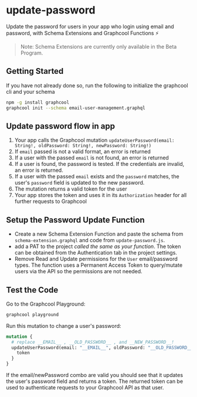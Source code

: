 # update-password

Update the password for users in your app who login using email and password, with Schema Extensions and Graphcool Functions ⚡️

> Note: Schema Extensions are currently only available in the Beta Program.

## Getting Started

If you have not already done so, run the following to initialize the graphcool cli and your schema

```sh
npm -g install graphcool
graphcool init --schema email-user-management.graphql
```

## Update password flow in app

1. Your app calls the Graphcool mutation `updateUserPassword(email: String!, oldPassword: String!, newPassword: String!)`
2. If `email` passed is not a valid format, an error is returned
3. If a user with the passed `email` is not found, an error is returned
4. If a user is found, the password is tested. If the credentials are invalid, an error is returned.
5. If a user with the passed `email` exists and the `password` matches, the user's `password` field is updated to the new password.
6. The mutation returns a valid token for the user
7. Your app stores the token and uses it in its `Authorization` header for all further requests to Graphcool

## Setup the Password Update Function

* Create a new Schema Extension Function and paste the schema from `schema-extension.graphql` and code from `update-password.js`.
* add a PAT to the project *called the same as your function*. The token can be obtained from the Authentication tab in the project settings.
* Remove Read and Update permissions for the `User` email/password types. The function uses a Permanent Access Token to query/mutate users via the API so the permissions are not needed.

## Test the Code

Go to the Graphcool Playground:

```sh
graphcool playground
```

Run this mutation to change a user's password:

```graphql
mutation {
  # replace __EMAIL__ , __OLD_PASSWORD__ , and __NEW_PASSWORD__!
  updateUserPassword(email: "__EMAIL__", oldPassword: "__OLD_PASSWORD__", newPassword: "__NEW_PASSWORD__") {
    token
  }
}
```

If the email/newPassword combo are valid you should see that it updates the user's password field and returns a token. The returned token can be used to authenticate requests to your Graphcool API as that user.